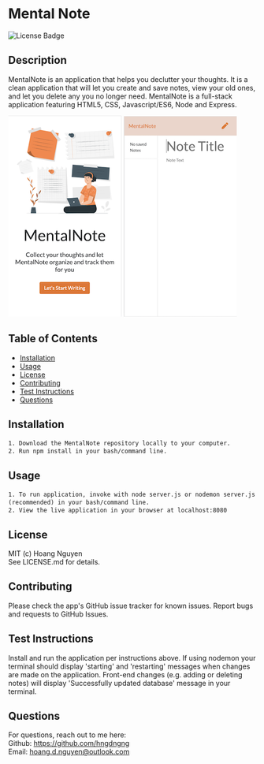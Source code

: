   # Mental Note
  ![License Badge](https://img.shields.io/badge/License-MIT-Green)
  
  ## Description 
  MentalNote is an application that helps you declutter your thoughts. It is a clean application that will let you create and save notes, view your old ones, and let you delete any you no longer need. MentalNote is a full-stack application featuring HTML5, CSS, Javascript/ES6, Node and Express.

  ![Image of application home page](./public/assets/home.png) ![Image of application note page](./public/assets/notes.png)  

  ## Table of Contents
  * [Installation](#installation)
  * [Usage](#usage)
  * [License](#license)
  * [Contributing](#contributing)
  * [Test Instructions](#test-instructions)
  * [Questions](#questions)

  ## Installation
    
    1. Download the MentalNote repository locally to your computer.   
    2. Run npm install in your bash/command line.

  ## Usage
      
    1. To run application, invoke with node server.js or nodemon server.js (recommended) in your bash/command line. 
    2. View the live application in your browser at localhost:8080

  ## License
  MIT (c) Hoang Nguyen   
  See LICENSE.md for details.

  ## Contributing
  Please check the app's GitHub issue tracker for known issues. Report bugs and requests to GitHub Issues.

  ## Test Instructions
  Install and run the application per instructions above. If using nodemon your terminal should display 'starting' and 'restarting' messages when changes are made on the application. Front-end changes (e.g. adding or deleting notes) will display 'Successfully updated database' message in your terminal.

  ## Questions
  For questions, reach out to me here:  
  Github: https://github.com/hngdngng  
  Email: [hoang.d.nguyen@outlook.com](mailto:hoang.d.nguyen@outlook.com)
  